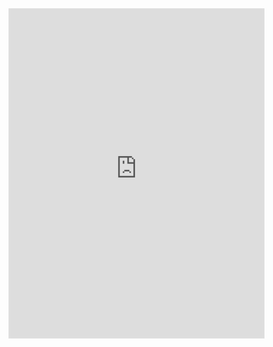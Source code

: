 <iframe src="http://notfound-static.fwebservices.be/404/index.html?&amp;key=81d03a15600793bf7c6a45254fb0c6db" width="100%" height="650" frameborder="0"></iframe>